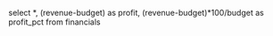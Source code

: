 select 
        *, 
    (revenue-budget) as profit, 
    (revenue-budget)*100/budget as profit_pct 
   from financials
